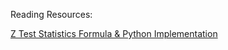 Reading Resources:

[Z Test Statistics Formula & Python Implementation](https://towardsdatascience.com/z-test-statistics-formula-python-implementation-3755d67ba0e7)
